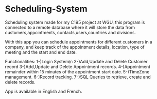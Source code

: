 # Scheduling-System

Scheduling system made for my C195 project at WGU, this program is connected to a remote database where it will store the data from customers,appointments,
contacts,users,countries and divisions.

With this app you can schedule appointments for different customers in a company, and keep track of the appointment details, location, type of meeting and the start and
end date.

Functionalities:
1-)Login System\n
2-)Add,Update and Delete Customer record
3-)Add,Update and Delete Appointment records.
4-)Appointment remainder within 15 minutes of the appointment start date.
5-)TimeZone management.
6-)Record tracking.
7-)SQL Queries to retrieve, create and delete records.



App is available in English and French.
